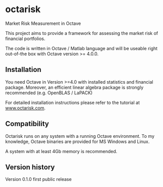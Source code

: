 # octarisk
Market Risk Measurement in Octave

This project aims to provide a framework for assessing the market risk of financial portfolios.

The code is written in Octave / Matlab language and will be useable right out-of-the box with Octave version >= 4.0.0.

## Installation

You need Octave in Version >=4.0 with installed statistics and financial package.
Moreover, an efficient linear algebra package is strongly recommended (e.g. OpenBLAS / LaPACK)

For detailed installation instructions please refer to the tutorial at www.octarisk.com.

## Compatibility

Octarisk runs on any system with a running Octave environment.
To my knowledge, Octave binaries are provided for MS Windows and Linux.

A system with at least 4Gb memory is recommended.

## Version history

Version 0.1.0   first public release

